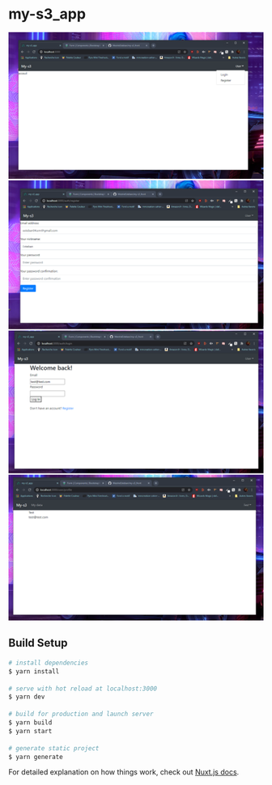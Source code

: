 # my-s3_app
![alt text](https://github.com/MestrieEsteban/my-s3_front/blob/master/gitImages/1.PNG?raw=true)
![alt text](https://github.com/MestrieEsteban/my-s3_front/blob/master/gitImages/2.PNG?raw=true)
![alt text](https://github.com/MestrieEsteban/my-s3_front/blob/master/gitImages/3.PNG?raw=true)
![alt text](https://github.com/MestrieEsteban/my-s3_front/blob/master/gitImages/4.PNG?raw=true)





## Build Setup

```bash
# install dependencies
$ yarn install

# serve with hot reload at localhost:3000
$ yarn dev

# build for production and launch server
$ yarn build
$ yarn start

# generate static project
$ yarn generate
```

For detailed explanation on how things work, check out [Nuxt.js docs](https://nuxtjs.org).
